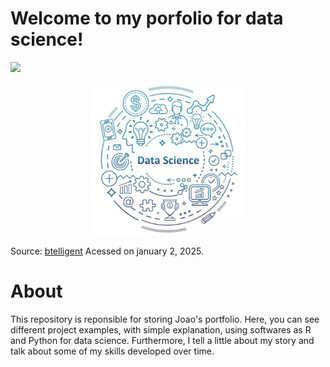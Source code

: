 # Welcome to my porfolio for data science!

[<img src="https://img.shields.io/badge/Author-JoaoLucas-f39f37">](https://www.linkedin.com/in/jo%C3%A3o-lucas-42407b35/)

<p align="center">
<img src="readme_banner.webp" width="240">
</p>

Source: [btelligent](https://www.btelligent.com/en/portfolio/data-science/) Acessed on january 2, 2025.
# About
This repository is reponsible for storing Joao's portfolio. Here, you can see different project examples, with simple explanation, using softwares as R and Python for data science. 
Furthermore, I tell a little about my story and talk about some of my skills developed over time.

